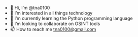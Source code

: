 - 👋 Hi, I’m @tna0100
- 👀 I’m interested in all things technology
- 🌱 I’m currently learning the Python programming language
- 💞️ I’m looking to collaborate on OSINT tools
- 📫 How to reach me tna0100@gmail.com

<!---
tna0100/tna0100 is a ✨ special ✨ repository because its `README.md` (this file) appears on your GitHub profile.
You can click the Preview link to take a look at your changes.
--->
